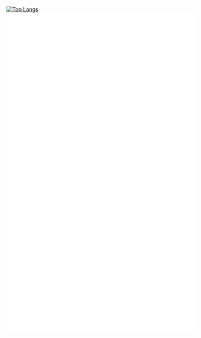 [![Top Langs](https://github-readme-stats-6zi6.vercel.app/api/top-langs/?username=gyoumi&hide=html,css&langs_count=20&layout=pie)](https://github.com/gyoumi/github-readme-stats)
![Metrics](./github-metrics.svg)
